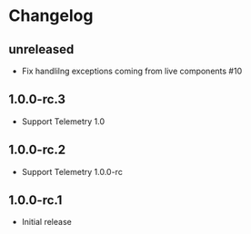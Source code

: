 # Changelog

## unreleased

* Fix handlilng exceptions coming from live components #10

## 1.0.0-rc.3

* Support Telemetry 1.0

## 1.0.0-rc.2

* Support Telemetry 1.0.0-rc

## 1.0.0-rc.1

* Initial release
